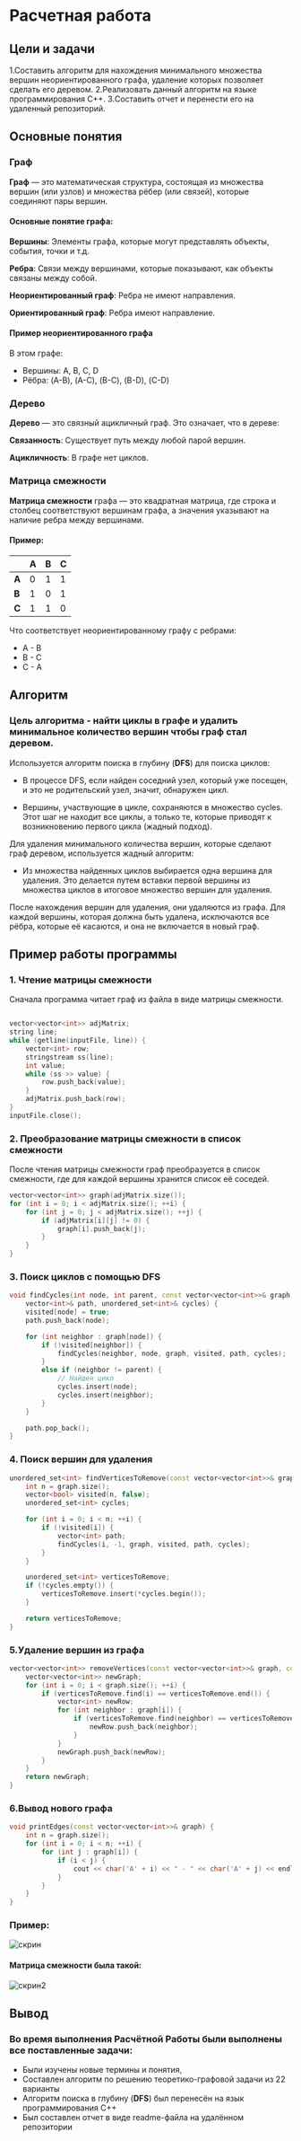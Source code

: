 # Расчетная работа

## Цели и задачи
1.Составить алгоритм для нахождения минимального множества вершин неориентированного графа, удаление которых позволяет сделать его деревом.
2.Реализовать данный алгоритм на языке программирования C++.
3.Составить отчет и перенести его на удаленный репозиторий.
## Основные понятия

### Граф
**Граф** — это математическая структура, состоящая из множества вершин (или узлов) и множества рёбер (или связей), которые соединяют пары вершин.
#### Основные понятие графа:
**Вершины**: Элементы графа, которые могут представлять объекты, события, точки и т.д.

**Ребра**: Связи между вершинами, которые показывают, как объекты связаны между собой.

**Неориентированный граф**: Ребра не имеют направления.

**Ориентированный граф**: Ребра имеют направление.

#### Пример неориентированного графа

В этом графе:
- Вершины: A, B, C, D
- Рёбра: (A-B), (A-C), (B-C), (B-D), (C-D)

### Дерево

**Дерево** — это связный ацикличный граф. Это означает, что в дереве:

**Связанность**: Существует путь между любой парой вершин.

**Ацикличность**: В графе нет циклов.

### Матрица смежности

**Матрица смежности** графа — это квадратная матрица, где строка и столбец соответствуют вершинам графа, а значения указывают на наличие ребра между вершинами.

#### Пример:

|     | **А** | **B** | **C** |
|-----|----|----|----|
| **A** |  0 |  1 |  1 |
| **B** |  1 |  0 |  1 |
| **C** |  1 |  1 |  0 |

Что соответствует неориентированному графу с ребрами:

- A - B
- B - C
- C - A

## Алгоритм

### Цель алгоритма - найти циклы в графе и удалить минимальное количество вершин чтобы граф стал деревом.

Используется алгоритм поиска в глубину (**DFS**) для поиска циклов:

- В процессе DFS, если найден соседний узел, который уже посещен, и это не родительский узел, значит, обнаружен цикл.

- Вершины, участвующие в цикле, сохраняются в множество cycles. Этот шаг не находит все циклы, а только те, которые приводят к возникновению первого цикла (жадный подход).

Для удаления минимального количества вершин, которые сделают граф деревом, используется жадный алгоритм:

- Из множества найденных циклов выбирается одна вершина для удаления. Это делается путем вставки первой вершины из множества циклов в итоговое множество вершин для удаления.

После нахождения вершин для удаления, они удаляются из графа. Для каждой вершины, которая должна быть удалена, исключаются все рёбра, которые её касаются, и она не включается в новый граф.

## Пример работы программы

### 1. Чтение матрицы смежности

Сначала программа читает граф из файла в виде матрицы смежности.

```C++

vector<vector<int>> adjMatrix;
string line;
while (getline(inputFile, line)) {
    vector<int> row;
    stringstream ss(line);
    int value;
    while (ss >> value) {
        row.push_back(value);
    }
    adjMatrix.push_back(row);
}
inputFile.close();

```
### 2. Преобразование матрицы смежности в список смежности

После чтения матрицы смежности граф преобразуется в список смежности, где для каждой вершины хранится список её соседей.

```C++
vector<vector<int>> graph(adjMatrix.size());
for (int i = 0; i < adjMatrix.size(); ++i) {
    for (int j = 0; j < adjMatrix.size(); ++j) {
        if (adjMatrix[i][j] != 0) {
            graph[i].push_back(j);
        }
    }
}
```

### 3. Поиск циклов с помощью DFS

```C++
void findCycles(int node, int parent, const vector<vector<int>>& graph, vector<bool>& visited,
    vector<int>& path, unordered_set<int>& cycles) {
    visited[node] = true;
    path.push_back(node);

    for (int neighbor : graph[node]) {
        if (!visited[neighbor]) {
            findCycles(neighbor, node, graph, visited, path, cycles);
        }
        else if (neighbor != parent) {
            // Найден цикл
            cycles.insert(node);
            cycles.insert(neighbor);
        }
    }

    path.pop_back();
}
```

### 4. Поиск вершин для удаления
```C++
unordered_set<int> findVerticesToRemove(const vector<vector<int>>& graph) {
    int n = graph.size();
    vector<bool> visited(n, false);
    unordered_set<int> cycles;

    for (int i = 0; i < n; ++i) {
        if (!visited[i]) {
            vector<int> path;
            findCycles(i, -1, graph, visited, path, cycles);
        }
    }

    unordered_set<int> verticesToRemove;
    if (!cycles.empty()) {
        verticesToRemove.insert(*cycles.begin());
    }

    return verticesToRemove;
}
```

### 5.Удаление вершин из графа
```C++
vector<vector<int>> removeVertices(const vector<vector<int>>& graph, const unordered_set<int>& verticesToRemove) {
    vector<vector<int>> newGraph;
    for (int i = 0; i < graph.size(); ++i) {
        if (verticesToRemove.find(i) == verticesToRemove.end()) {
            vector<int> newRow;
            for (int neighbor : graph[i]) {
                if (verticesToRemove.find(neighbor) == verticesToRemove.end()) {
                    newRow.push_back(neighbor);
                }
            }
            newGraph.push_back(newRow);
        }
    }
    return newGraph;
}
```

### 6.Вывод нового графа
```C++
void printEdges(const vector<vector<int>>& graph) {
    int n = graph.size();
    for (int i = 0; i < n; ++i) {
        for (int j : graph[i]) {
            if (i < j) { 
                cout << char('A' + i) << " - " << char('A' + j) << endl;
            }
        }
    }
}
```
### Пример:
![скрин](image1.png)

#### Матрица смежности была такой:
![скрин2](image2.png)

## Вывод

### Во время выполнения Расчётной Работы были выполнены все поставленные задачи:

* Были изучены новые термины и понятия,
* Соcтавлен алгоритм по решению теоретико-графовой задачи из 22 варианты
* Алгоритм поиска в глубину (**DFS**)  был перенесён на язык программирования C++
* Был составлен отчет в виде readme-файла на удалённом репозитории


